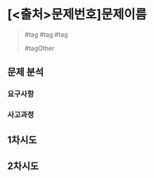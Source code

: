 # [<출처>문제번호]문제이름

<!-- 작성완료 후 문제 유형 및 핵심 알고리즘을 해시 태그로 기입 또 다른 문제 풀이 방식이 있을 경우, 구분해서 기입 -->
> #tag #tag #tag
>
> #tagOther

## 문제 분석

<!--문제에서 요구하고 제한하는 모든 것들을 정리 자유로운 형태로 기입-->
### 요구사항

<!--
- 요구사항1
- 입력(?)
- 출력(?)
-->

<!--자유롭게 메모하는 식으로 풀이법에 대한 사고를 정리(중요)-->
### 사고과정

<!--문제 풀이 시도에 대한 정보를 기록 성공/실패 여부와 실패시 실패 원인 실패 이유 등 기입-->
## 1차시도

<!--[성공/실패] <실패 이유>-->

## 2차시도

<style>
    red {color: red;}
    green {color: green;}
    yellow {color: yellow;}
    blue {color: blue;}
</style>
